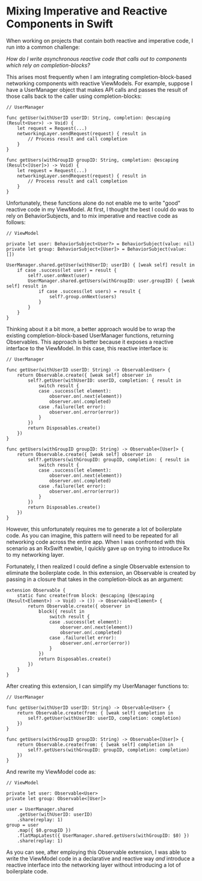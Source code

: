 # Mixing Imperative and Reactive Components in Swift

When working on projects that contain both reactive and imperative code, I run into a common challenge:

_How do I write asynchronous reactive code that calls out to components which rely on completion-blocks?_

This arises most frequently when I am integrating completion-block-based networking components with reactive ViewModels. For example, suppose I have a UserManager object that makes API calls and passes the result of those calls back to the caller using completion-blocks:

```
// UserManager

func getUser(withUserID userID: String, completion: @escaping (Result<User>) -> Void) {
    let request = Request(...)
    networkingLayer.sendRequest(request) { result in
        // Process result and call completion
    }
}

func getUsers(withGroupID groupID: String, completion: @escaping (Result<[User]>) -> Void) {
    let request = Request(...)
    networkingLayer.sendRequest(request) { result in
        // Process result and call completion
    }
}
```

Unfortunately, these functions alone do not enable me to write "good" reactive code in my ViewModel. At first, I thought the best I could do was to rely on BehaviorSubjects, and to mix imperative and reactive code as follows:

```
// ViewModel

private let user: BehaviorSubject<User?> = BehaviorSubject(value: nil)
private let group: BehaviorSubject<[User]> = BehaviorSubject(value: [])

UserManager.shared.getUser(withUserID: userID) { [weak self] result in
    if case .success(let user) = result {
        self?.user.onNext(user)
        UserManager.shared.getUsers(withGroupID: user.groupID) { [weak self] result in
            if case .success(let users) = result {
                self?.group.onNext(users)
            }
        }
    }
}
```

Thinking about it a bit more, a better approach would be to wrap the existing completion-block-based UserManager functions, returning Observables. This approach is better because it exposes a reactive interface to the ViewModel. In this case, this reactive interface is:

```
// UserManager

func getUser(withUserID userID: String) -> Observable<User> {
    return Observable.create({ [weak self] observer in
        self?.getUser(withUserID: userID, completion: { result in
            switch result {
            case .success(let element):
                observer.on(.next(element))
                observer.on(.completed)
            case .failure(let error):
                observer.on(.error(error))
            }
        })
        return Disposables.create()
    })
}

func getUsers(withGroupID groupID: String) -> Observable<[User]> {
    return Observable.create({ [weak self] observer in
        self?.getUsers(withGroupID: groupID, completion: { result in
            switch result {
            case .success(let element):
                observer.on(.next(element))
                observer.on(.completed)
            case .failure(let error):
                observer.on(.error(error))
            }
        })
        return Disposables.create()
    })
}
```

However, this unfortunately requires me to generate a lot of boilerplate code. As you can imagine, this pattern will need to be repeated for all networking code across the entire app. When I was confronted with this scenario as an RxSwift newbie, I quickly gave up on trying to introduce Rx to my networking layer.

Fortunately, I then realized I could define a single Observable extension to eliminate the boilerplate code. In this extension, an Observable is created by passing in a closure that takes in the completion-block as an argument:

```
extension Observable {
    static func create(from block: @escaping (@escaping (Result<Element>) -> Void) -> ()) -> Observable<Element> {
        return Observable.create({ observer in
            block({ result in
                switch result {
                case .success(let element):
                    observer.on(.next(element))
                    observer.on(.completed)
                case .failure(let error):
                    observer.on(.error(error))
                }
            })
            return Disposables.create()
        })
    }
}
```

After creating this extension, I can simplify my UserManager functions to:

```
// UserManager

func getUser(withUserID userID: String) -> Observable<User> {
    return Observable.create(from: { [weak self] completion in
        self?.getUser(withUserID: userID, completion: completion)
    })
}

func getUsers(withGroupID groupID: String) -> Observable<[User]> {
    return Observable.create(from: { [weak self] completion in
        self?.getUsers(withGroupID: groupID, completion: completion)
    })
}
```

And rewrite my ViewModel code as:

```
// ViewModel

private let user: Observable<User>
private let group: Observable<[User]>

user = UserManager.shared
    .getUser(withUserID: userID)
    .share(replay: 1)
group = user
    .map({ $0.groupID })
    .flatMapLatest({ UserManager.shared.getUsers(withGroupID: $0) })
    .share(replay: 1)
```

As you can see, after employing this Observable extension, I was able to write the ViewModel code in a declarative and reactive way _and_  introduce a reactive interface into the networking layer without introducing a lot of boilerplate code.
